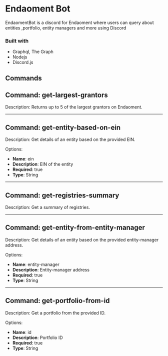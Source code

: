 # Endaoment Bot
EndaomentBot is a discord for Endaoment where users can query about entities ,portfolio, entity managers and more using Discord
 
### Built with
- Graphql, The Graph 
- Nodejs
- Discord.js

## Commands


## Command: get-largest-grantors

Description: Returns up to 5 of the largest grantors on Endaoment.

---

## Command: get-entity-based-on-ein

Description: Get details of an entity based on the provided EIN.

Options:

- **Name**: ein
- **Description**: EIN of the entity
- **Required**: true
- **Type**: String

---

## Command: get-registries-summary

Description: Get a summary of registries.

---

## Command: get-entity-from-entity-manager

Description: Get details of an entity based on the provided entity-manager address.

Options:

- **Name**: entity-manager
- **Description**: Entity-manager address
- **Required**: true
- **Type**: String

---

## Command: get-portfolio-from-id

Description: Get a portfolio from the provided ID.

Options:

- **Name**: id
- **Description**: Portfolio ID
- **Required**: true
- **Type**: String